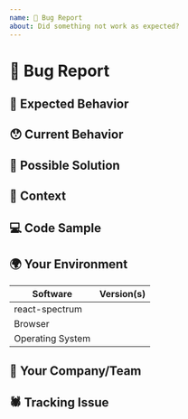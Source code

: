```yaml
---
name: 🐛 Bug Report
about: Did something not work as expected?
---
```


<!---
Thanks for filing an issue 😄! Before you submit, please read the following:

Search open/closed issues before submitting since someone might have asked the same thing before!
-->

# 🐛 Bug Report 

<!--- Provide a general summary of the issue here -->

## 🤔 Expected Behavior

<!--- Tell us what should happen -->

## 😯 Current Behavior

<!--- Tell us what happens instead of the expected behavior. Please include a link to the storybook if possible. -->

<!--- If you are seeing an error, please include the full error message and stack trace -->

## 💁 Possible Solution

<!--- Not obligatory, but suggest a fix/reason for the bug -->

## 🔦 Context

<!--- How has this issue affected you? What are you trying to accomplish? -->

<!--- Providing context helps us come up with a solution that is most useful in the real world -->

## 💻 Code Sample

<!-- Please provide a code repository, gist, code snippet or sample files to reproduce the issue -->

## 🌍 Your Environment

<!--- Include as many relevant details about the environment you experienced the bug in -->

| Software         | Version(s) |
| ---------------- | ---------- |
| react-spectrum   |
| Browser          |
| Operating System |

## 🧢 Your Company/Team

<!--- Which product team is this bug impacting? (i.e. Adobe/Photoshop) -->

## 🕷 Tracking Issue

<!--- Link to the issue in your system, if available (JIRA, Github, etc.) -->
